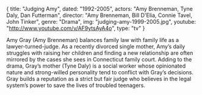 {
  title: "Judging Amy",
  dated:  "1992-2005",
  actors: "Amy Brenneman, Tyne Daly, Dan Futterman",
  director: "Amy Brenneman, Bill D'Elia, Connie Tavel, John Tinker",
  genre: "Drama",
  img: "judging-amy-1999-2005.jpg",
  youtube: "http://www.youtube.com/v/AF9ytsAyA4o",
  type: "tv"
}

Amy Gray (Amy Brenneman) balances family law with family life as a lawyer-turned-judge. As a recently divorced single mother, Amy’s daily struggles with raising her children and finding a new relationship are often mirrored by the cases she sees in Connecticut family court. Adding to the drama, Gray’s mother (Tyne Daly) is a social worker whose opinionated nature and strong-willed personality tend to conflict with Gray’s decisions. Gray builds a reputation as a strict but fair judge who believes in the legal system’s power to save the lives of troubled teenagers. 
